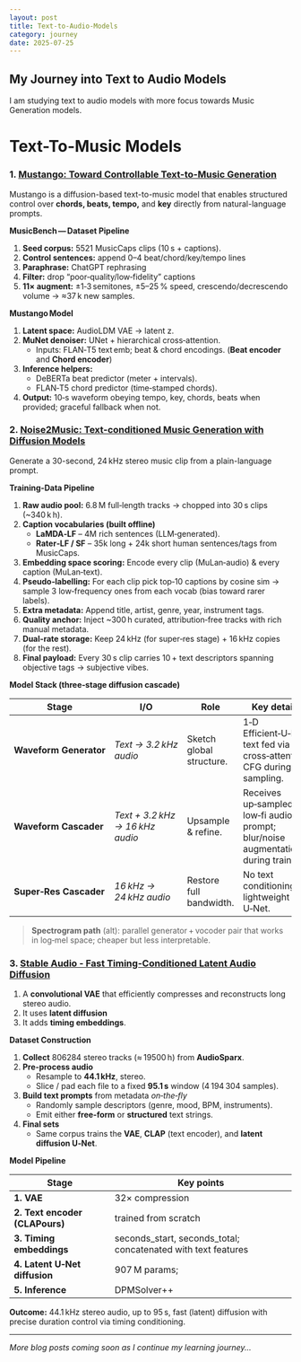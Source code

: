 ```yaml
---
layout: post
title: Text-to-Audio-Models
category: journey
date: 2025-07-25
---
```


## My Journey into Text to Audio Models

I am studying text to audio models with more focus towards Music Generation models.

# Text-To-Music Models

### 1. [Mustango: Toward Controllable Text-to-Music Generation](https://aayush9753.github.io/mustango-toward-controllable-text-to-music-generation.html)
Mustango is a diffusion-based text-to-music model that enables structured control over **chords, beats, tempo,** and **key** directly from natural-language prompts.

**MusicBench — Dataset Pipeline**
1. **Seed corpus:** 5521 MusicCaps clips (10 s + captions).
2. **Control sentences:** append 0–4 beat/chord/key/tempo lines
3. **Paraphrase:** ChatGPT rephrasing
4. **Filter:** drop “poor‑quality/low‑fidelity” captions
5. **11× augment:** ±1‑3 semitones, ±5–25 % speed, crescendo/decrescendo volume → ≈37 k new samples.

**Mustango Model**
1. **Latent space:** AudioLDM VAE → latent z.
2. **MuNet denoiser:** UNet + hierarchical cross‑attention.
   * Inputs: FLAN‑T5 text emb; beat & chord encodings. (**Beat encoder** and **Chord encoder**)
3. **Inference helpers:**
   * DeBERTa beat predictor (meter + intervals).
   * FLAN‑T5 chord predictor (time‑stamped chords).
4. **Output:** 10‑s waveform obeying tempo, key, chords, beats when provided; graceful fallback when not.


### 2. [Noise2Music: Text-conditioned Music Generation with Diffusion Models](https://aayush9753.github.io/noise2music-text-conditioned-music-generation-with-diffusion-models.html)
Generate a 30-second, 24 kHz stereo music clip from a plain-language prompt.

**Training‑Data Pipeline**
1. **Raw audio pool:** 6.8 M full‑length tracks → chopped into 30 s clips (\~340 k h).
2. **Caption vocabularies (built offline)**
   * **LaMDA‑LF** – 4M rich sentences (LLM‑generated).
   * **Rater‑LF / SF** – 35k long + 24k short human sentences/tags from MusicCaps.
3. **Embedding space scoring:** Encode every clip (MuLan‑audio) & every caption (MuLan‑text).
4. **Pseudo‑labelling:** For each clip pick top‑10 captions by cosine sim → sample 3 low‑frequency ones from each vocab (bias toward rarer labels).
5. **Extra metadata:** Append title, artist, genre, year, instrument tags.
6. **Quality anchor:** Inject \~300 h curated, attribution‑free tracks with rich manual metadata.
7. **Dual‑rate storage:** Keep 24 kHz (for super‑res stage) + 16 kHz copies (for the rest).
8. **Final payload:** Every 30 s clip carries 10 + text descriptors spanning objective tags → subjective vibes.

**Model Stack (three‑stage diffusion cascade)**

| Stage                  | I/O                             | Role                     | Key details                                                                         |
| ---------------------- | ------------------------------- | ------------------------ | ----------------------------------------------------------------------------------- |
| **Waveform Generator** | *Text → 3.2 kHz audio*          | Sketch global structure. | 1‑D Efficient‑U‑Net; text fed via cross‑attention; CFG during sampling.             |
| **Waveform Cascader**  | *Text + 3.2 kHz → 16 kHz audio* | Upsample & refine.       | Receives up‑sampled low‑fi audio + prompt; blur/noise augmentation during training. |
| **Super‑Res Cascader** | *16 kHz → 24 kHz audio*         | Restore full bandwidth.  | No text conditioning; lightweight U‑Net.                                            |

> **Spectrogram path** (alt): parallel generator + vocoder pair that works in log‑mel space; cheaper but less interpretable.

### 3. [Stable Audio - Fast Timing-Conditioned Latent Audio Diffusion](https://aayush9753.github.io/stable-audio.html)
1. A **convolutional VAE** that efficiently compresses and reconstructs long stereo audio.
2. It uses **latent diffusion**
3. It adds **timing embeddings**.

**Dataset Construction**
1. **Collect** 806284 stereo tracks (≈ 19500 h) from **AudioSparx**.
2. **Pre‑process audio**
   * Resample to **44.1 kHz**, stereo.
   * Slice / pad each file to a fixed **95.1 s** window (4 194 304 samples).
3. **Build text prompts** from metadata *on‑the‑fly*
   * Randomly sample descriptors (genre, mood, BPM, instruments).
   * Emit either **free‑form** or **structured** text strings.
4. **Final sets**
   * Same corpus trains the **VAE**, **CLAP** (text encoder), and **latent diffusion U‑Net**.

**Model Pipeline**

| Stage                          | Key points                                                                                                                        |
| ------------------------------ | --------------------------------------------------------------------------------------------------------------------------------- |
| **1. VAE**     | 32× compression                                  |
| **2. Text encoder (CLAPours)** | trained from scratch                             |
| **3. Timing embeddings**       | seconds_start, seconds_total; concatenated with text features |
| **4. Latent U‑Net diffusion**  | 907 M params;                  |
| **5. Inference**               | DPMSolver++              |

**Outcome:** 44.1 kHz stereo audio, up to 95 s, fast (latent) diffusion with precise duration control via timing conditioning.

---

*More blog posts coming soon as I continue my learning journey...*
